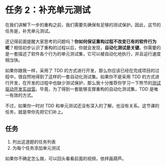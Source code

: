 # 任务 2：补充单元测试

在我们讲解下一步的重构之前，我们需要先确保有足够的测试保护。因此，这节的任务是，补充单元测试。

还记得前面提醒大家思考的问题吗？**你如何保证重构过程不改变已有的软件行为呢**？相信初步认识了重构的过程以后，你就会发现，**自动化测试是关键**。你需要的是一套描述了软件各个行为的单元测试集，它可以被自动化地执行，并且运行速度相当快。

如果你跟我一样，采用了 TDD 的方式进行开发，那么你应该已经在完成项目的过程中，很自然地得到了这样的一套自动化测试集。如果你不是采用 TDD 的方式进行开发，在开发的过程中也缺少测试保护，那么我十分推荐你学习一下熊节的[测试驱动开发实战营](https://plus.jiker.com/ying/8)。毕竟，为了得到一套能够支撑重构的自动化测试集，TDD 是唯一有效的方式。

不过，如果你一时对 TDD 和单元测试还没有深入的了解，也没有关系。这节课的任务，就是带你先把它们补上。

## 任务

1. 列出这道题的任务列表
2. 为每个任务添加单元测试

如果你不确定怎么做，可以回头看看前面的视频，依样画葫芦。
